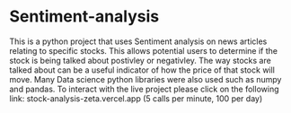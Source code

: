 # Sentiment-analysis
This is a python project that uses Sentiment analysis on news articles relating to specific stocks. This allows potential users to determine if the stock is being talked about postivley or negativley. The way stocks are talked about can be a useful indicator of how the price of that stock will move. Many Data science python libraries were also used such as numpy and pandas.
To interact with the live project please click on the following link: stock-analysis-zeta.vercel.app (5 calls per minute, 100 per day)
